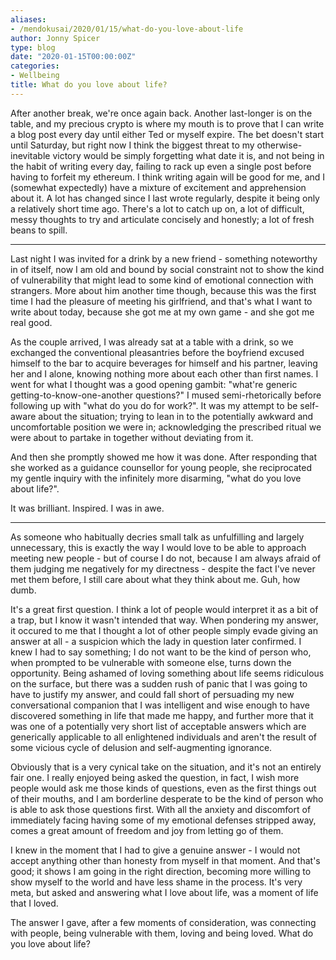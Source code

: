 ```yaml
---
aliases:
- /mendokusai/2020/01/15/what-do-you-love-about-life
author: Jonny Spicer
type: blog
date: "2020-01-15T00:00:00Z"
categories:
- Wellbeing
title: What do you love about life?
---
```

After another break, we're once again back. Another last-longer is on the table, and my precious crypto is where my mouth is to prove that I can write a blog post every day until either Ted or myself expire. The bet doesn't start until Saturday, but right now I think the biggest threat to my otherwise-inevitable victory would be simply forgetting what date it is, and not being in the habit of writing every day, failing to rack up even a single post before having to forfeit my ethereum. I think writing again will be good for me, and I (somewhat expectedly) have a mixture of excitement and apprehension about it. A lot has changed since I last wrote regularly, despite it being only a relatively short time ago. There's a lot to catch up on, a lot of difficult, messy thoughts to try and articulate concisely and honestly; a lot of fresh beans to spill.

---

Last night I was invited for a drink by a new friend - something noteworthy in of itself, now I am old and bound by social constraint
not to show the kind of vulnerability that might lead to some kind of emotional connection with strangers. More about him another time though, because this was the first time I had the pleasure of meeting his girlfriend, and that's what I want to write about today, because she got me at my own game - and she got me real good.

As the couple arrived, I was already sat at a table with a drink, so we exchanged the conventional pleasantries before the boyfriend
excused himself to the bar to acquire beverages for himself and his partner, leaving her and I alone, knowing nothing more about
each other than first names. I went for what I thought was a good opening gambit: "what're generic getting-to-know-one-another
questions?" I mused semi-rhetorically before following up with "what do you do for work?". It was my attempt to be self-aware about
the situation; trying to lean in to the potentially awkward and uncomfortable position we were in; acknowledging the prescribed ritual we were about to partake in together without deviating from it.

And then she promptly showed me how it was done. After responding that she worked as a guidance counsellor for young people, she
reciprocated my gentle inquiry with the infinitely more disarming, "what do you love about life?".

It was brilliant. Inspired. I was in awe.

---

As someone who habitually decries small talk as unfulfilling and largely unnecessary, this is exactly the way I would love to be
able to approach meeting new people - but of course I do not, because I am always afraid of them judging me negatively for my
directness - despite the fact I've never met them before, I still care about what they think about me. Guh, how dumb.

It's a great first question. I think a lot of people would interpret it as a bit of a trap, but I know it wasn't intended that way.
When pondering my answer, it occured to me that I thought a lot of other people simply evade giving an answer at all - a suspicion
which the lady in question later confirmed. I knew I had to say something; I do not want to be the kind of person who, when prompted
to be vulnerable with someone else, turns down the opportunity. Being ashamed of loving something about life seems ridiculous on
the surface, but there was a sudden rush of panic that I was going to have to justify my answer, and could fall short of persuading
my new conversational companion that I was intelligent and wise enough to have discovered something in life that made me happy,
and further more that it was one of a potentially very short list of acceptable answers which are generically applicable to all
enlightened individuals and aren't the result of some vicious cycle of delusion and self-augmenting ignorance.

Obviously that is a very cynical take on the situation, and it's not an entirely fair one. I really enjoyed being asked the question,
in fact, I wish more people would ask me those kinds of questions, even as the first things out of their mouths, and I am borderline
desperate to be the kind of person who is able to ask those questions first. With all the anxiety and discomfort of immediately
facing having some of my emotional defenses stripped away, comes a great amount of freedom and joy from letting go of them.

I knew in the moment that I had to give a genuine answer - I would not accept anything other than honesty from myself in that moment.
And that's good; it shows I am going in the right direction, becoming more willing to show myself to the world and have less
shame in the process. It's very meta, but asked and answering what I love about life, was a moment of life that I loved.

The answer I gave, after a few moments of consideration, was connecting with people, being vulnerable with them, loving and being
loved. What do you love about life?
